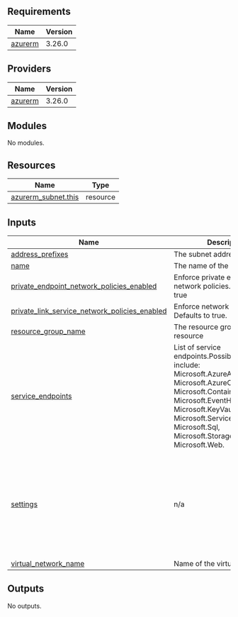 <!-- BEGIN_TF_DOCS -->
## Requirements

| Name | Version |
|------|---------|
| <a name="requirement_azurerm"></a> [azurerm](#requirement\_azurerm) | 3.26.0 |

## Providers

| Name | Version |
|------|---------|
| <a name="provider_azurerm"></a> [azurerm](#provider\_azurerm) | 3.26.0 |

## Modules

No modules.

## Resources

| Name | Type |
|------|------|
| [azurerm_subnet.this](https://registry.terraform.io/providers/hashicorp/azurerm/3.26.0/docs/resources/subnet) | resource |

## Inputs

| Name | Description | Type | Default | Required |
|------|-------------|------|---------|:--------:|
| <a name="input_address_prefixes"></a> [address\_prefixes](#input\_address\_prefixes) | The subnet address prefix | `list(string)` | n/a | yes |
| <a name="input_name"></a> [name](#input\_name) | The name of the subnet | `string` | n/a | yes |
| <a name="input_private_endpoint_network_policies_enabled"></a> [private\_endpoint\_network\_policies\_enabled](#input\_private\_endpoint\_network\_policies\_enabled) | Enforce private endpoint network policies. Defaults to true | `bool` | n/a | yes |
| <a name="input_private_link_service_network_policies_enabled"></a> [private\_link\_service\_network\_policies\_enabled](#input\_private\_link\_service\_network\_policies\_enabled) | Enforce network policies. Defaults to true. | `bool` | n/a | yes |
| <a name="input_resource_group_name"></a> [resource\_group\_name](#input\_resource\_group\_name) | The resource group for the resource | `string` | n/a | yes |
| <a name="input_service_endpoints"></a> [service\_endpoints](#input\_service\_endpoints) | List of service endpoints.Possible values include: Microsoft.AzureActiveDirectory, Microsoft.AzureCosmosDB, Microsoft.ContainerRegistry, Microsoft.EventHub, Microsoft.KeyVault, Microsoft.ServiceBus, Microsoft.Sql, Microsoft.Storage and Microsoft.Web. | `list(string)` | n/a | yes |
| <a name="input_settings"></a> [settings](#input\_settings) | n/a | `map` | <pre>{<br>  "delegation": {<br>    "actions": [<br>      "Microsoft.Network/virtualNetworks/subnets/join/action",<br>      "Microsoft.Network/virtualNetworks/subnets/prepareNetworkPolicies/action"<br>    ],<br>    "name": "delegation",<br>    "service_delegation": "Microsoft.ContainerInstance/containerGroups"<br>  }<br>}</pre> | no |
| <a name="input_virtual_network_name"></a> [virtual\_network\_name](#input\_virtual\_network\_name) | Name of the virtual network | `string` | n/a | yes |

## Outputs

No outputs.
<!-- END_TF_DOCS -->